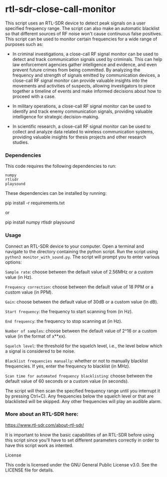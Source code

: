 # rtl-sdr-close-call-monitor

This script uses an RTL-SDR device to detect peak signals on a user specified frequency range. The script can also make an automatic blacklist so that different sources of RF noise won't cause continuous false positives. This script can be used to monitor certain frequencies for a wide range of purposes such as: 

- In criminal investigations, a close-call RF signal monitor can be used to detect and track communication signals used by criminals. This can help law enforcement agencies gather intelligence and evidence, and even prevent future crimes from being committed. By analyzing the frequency and strength of signals emitted by communication devices, a close-call RF signal monitor can provide valuable insights into the movements and activities of suspects, allowing investigators to piece together a timeline of events and make informed decisions about how to proceed with a case.

- In military operations, a close-call RF signal monitor can be used to identify and track enemy communication signals, providing valuable intelligence for strategic decision-making.

- In scientific research, a close-call RF signal monitor can be used to collect and analyze data related to wireless communication systems, providing valuable insights for thesis projects and other research studies.


### Dependencies

This code requires the following dependencies to run:

    numpy
    rtlsdr
    playsound

These dependencies can be installed by running:

pip install -r requirements.txt

or

pip install numpy rtlsdr playsound

### Usage
Connect an RTL-SDR device to your computer.
    Open a terminal and navigate to the directory containing the python script.
    Run the script using `python3 monitor_with_sound.py`.
    The script will prompt you to enter various options:
    
   `Sample rate`: choose between the default value of 2.56MHz or a custom value (in Hz).
        
   `Frequency correction`: choose between the default value of 18 PPM or a custom value (in PPM).
        
   `Gain`: choose between the default value of 30dB or a custom value (in dB).
        
   `Start frequency`: the frequency to start scanning from (in Hz).
        
   `End frequency`: the frequency to stop scanning at (in Hz).
        
   `Number of samples`: choose between the default value of 2^16 or a custom value (in the format of x**xx).
        
   `Squelch level`: the threshold for the squelch level, i.e., the level below which a signal is considered to be noise.
        
   `Blacklist frequencies manually`: whether or not to manually blacklist frequencies. If yes, enter the frequency to blacklist (in MHz).
        
   `Scan time for automated frequency blacklisting`: choose between the default value of 60 seconds or a custom value (in seconds).
        
   The script will then scan the specified frequency range until you interrupt it by pressing Ctrl+C). Any frequencies below the squelch level or that are    blacklisted will be skipped. Any other frequencies will play an audible alarm.
   
        
### More about an RTL-SDR here:
https://www.rtl-sdr.com/about-rtl-sdr/

It is important to know the basic capabilities of an RTL-SDR before using this script since you'll have to set different parameters correctly in order to have this script work as intented. 

License

This code is licensed under the GNU General Public License v3.0. See the LICENSE file for details.
